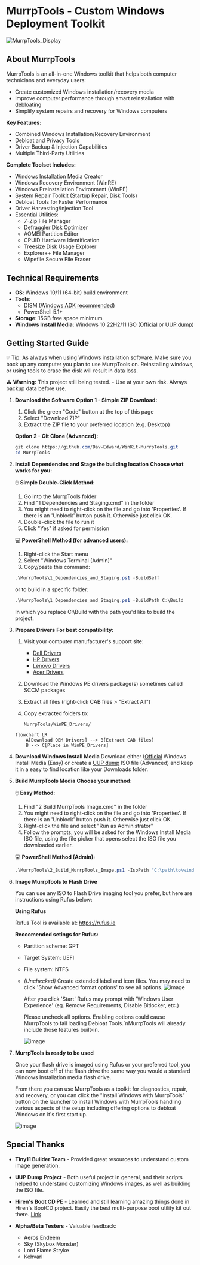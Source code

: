 # MurrpTools - Custom Windows Deployment Toolkit

![MurrpTools_Display](https://github.com/user-attachments/assets/967c5d42-681c-47a1-8290-c8942cfef249)

## About MurrpTools
MurrpTools is an all-in-one Windows toolkit that helps both computer technicians and everyday users:
- Create customized Windows installation/recovery media
- Improve computer performance through smart reinstallation with debloating
- Simplify system repairs and recovery for Windows computers

**Key Features:**
- Combined Windows Installation/Recovery Environment
- Debloat and Privacy Tools
- Driver Backup & Injection Capabilities
- Multiple Third-Party Utilities

**Complete Toolset Includes:**
- Windows Installation Media Creator
- Windows Recovery Environment (WinRE)
- Windows Preinstallation Environment (WinPE)
- System Repair Toolkit (Startup Repair, Disk Tools)
- Debloat Tools for Faster Performance
- Driver Harvesting/Injection Tool
- Essential Utilities:
   - 7-Zip File Manager
   - Defraggler Disk Optimizer
   - AOMEI Partition Editor
   - CPUID Hardware Identification
   - Treesize Disk Usage Explorer
   - Explorer++ File Manager
   - Wipefile Secure File Eraser

## Technical Requirements
- **OS**: Windows 10/11 (64-bit) build environment
- **Tools**:
  - DISM [(Windows ADK recommended)](https://learn.microsoft.com/en-us/windows-hardware/get-started/adk-install)
  - PowerShell 5.1+
- **Storage**: 15GB free space minimum
- **Windows Install Media**: Windows 10 22H2/11 ISO ([Official](https://www.microsoft.com/en-us/software-download/windows11) or [UUP dump](https://uupdump.net))

## Getting Started Guide

💡 Tip: As always when using Windows installation software. Make sure you back up any computer you plan to use MurrpTools on.
   Reinstalling windows, or using tools to erase the disk will result in data loss.

⚠ **Warning:** This project still being tested. - Use at your own risk. Always backup data before use.


1. **Download the Software**
   **Option 1 - Simple ZIP Download:**
   1. Click the green "Code" button at the top of this page
   2. Select "Download ZIP"
   3. Extract the ZIP file to your preferred location (e.g. Desktop)

   **Option 2 - Git Clone (Advanced):**
   ```powershell
   git clone https://github.com/Dav-Edward/WinKit-MurrpTools.git
   cd MurrpTools
   ```

2. **Install Dependencies and Stage the building location**
   **Choose what works for you:**

   🖱️ **Simple Double-Click Method:**
   1. Go into the MurrpTools folder
   2. Find "1 Dependencies and Staging.cmd" in the folder
   3. You might need to right-click on the file and go into 'Properties'. If there is an 'Unblock' button push it. Otherwise just click OK.
   4. Double-click the file to run it
   5. Click "Yes" if asked for permission

   💻 **PowerShell Method (for advanced users):**
   1. Right-click the Start menu
   2. Select "Windows Terminal (Admin)"
   3. Copy/paste this command:
   ```powershell
   .\MurrpTools\1_Dependencies_and_Staging.ps1 -BuildSelf
   ```
   or to build in a specific folder:
   ```powershell
   .\MurrpTools\1_Dependencies_and_Staging.ps1 -BuildPath C:\Build
   ```
   In which you replace C:\Build with the path you'd like to build the project.

3. **Prepare Drivers**
   **For best compatibility:**
   1. Visit your computer manufacturer's support site:
      - [Dell Drivers](https://www.dell.com/support/kbdoc/en-us/000107478/dell-command-deploy-winpe-driver-packs)
      - [HP Drivers](https://ftp.hp.com/pub/caps-softpaq/cmit/softpaq/WinPE10.html)
      - [Lenovo Drivers](https://support.lenovo.com/ca/en/solutions/ht074984)
      - [Acer Drivers](https://community.acer.com/en/kb/articles/15378)
   
   2. Download the Windows PE drivers package(s) sometimes called SCCM packages
   
   3. Extract all files (right-click CAB files > "Extract All")
   
   4. Copy extracted folders to:
      ```
      MurrpTools/WinPE_Drivers/
      ```
   ```mermaid
   flowchart LR
       A[Download OEM Drivers] --> B[Extract CAB files]
       B --> C[Place in WinPE_Drivers]
   ```

4. **Download Windows Install Media**
   Download either ([Official](https://www.microsoft.com/en-us/software-download/windows11) Windows Install Media (Easy) or create a [UUP dump](https://uupdump.net) ISO file (Advanced) and keep it in a easy to find location like your Downloads folder.

5. **Build MurrpTools Media**
   **Choose your method:**

   🖱️ **Easy Method:**
   1. Find "2 Build MurrpTools Image.cmd" in the folder
   2. You might need to right-click on the file and go into 'Properties'. If there is an 'Unblock' button push it. Otherwise just click OK.
   3. Right-click the file and select "Run as Administrator"
   4. Follow the prompts, you will be asked for the Windows Install Media ISO file, using the file picker that opens select the ISO file you downloaded earlier.

   💻 **PowerShell Method (Admin):**
   ```powershell
   .\MurrpTools\2_Build_MurrpTools_Image.ps1 -IsoPath "C:\path\to\windows.iso"
   ```

6. **Image MurrpTools to Flash Drive**

   You can use any ISO to Flash Drive imaging tool you prefer, but here are instructions using Rufus below:
   
   **Using Rufus**
   
   Rufus Tool is available at: https://rufus.ie
   
   **Reccomended setings for Rufus:**
      - Partition scheme: GPT
      - Target System: UEFI
      - File system: NTFS
      - *(Unchecked)* Create extended label and icon files.
        You may need to click 'Show Advanced format options' to see all options.
        ![image](https://github.com/user-attachments/assets/fe6ac285-3835-43fa-b6d1-489867a8e463)
  
        After you click 'Start' Rufus may prompt with 'Windows User Experience' (eg. Remove Requirements, Disable Bitlocker, etc.)

        Please uncheck all options. Enabling options could cause MurrpTools to fail loading Debloat Tools.`nMurrpTools will already include those features built-in.
        
        ![image](https://github.com/user-attachments/assets/62a82f41-fb74-4ce6-b1f2-ee64dd66b34b)

8. **MurrpTools is ready to be used**
   
   Once your flash drive is imaged using Rufus or your preferred tool, you can now boot off of the flash drive the same way you would a standard Windows Installation media flash drive.

   From there you can use MurrpTools as a toolkit for diagnostics, repair, and recovery, or you can click the "Install Windows with MurrpTools" button on the launcher to install Windows with MurrpTools handling various aspects of the setup including offering options to debloat Windows on it's first start up.

   ![image](https://github.com/user-attachments/assets/b3c336a7-7574-48a3-b34f-27bff006d737)


## Special Thanks
- **Tiny11 Builder Team** - Provided great resources to understand custom image generation.
- **UUP Dump Project** - Both useful project in general, and their scripts helped to understand customizing Windows images, as well as building the ISO file.
- **Hiren's Boot CD PE** - Learned and still learning amazing things done in Hiren's BootCD project. Easily the best multi-purpose boot utility kit out there. [Link](https://www.hirensbootcd.org)

- **Alpha/Beta Testers** - Valuable feedback:
  - Aeros Endeem
  - Sky (Skybox Monster)
  - Lord Flame Stryke
  - Kehvarl
